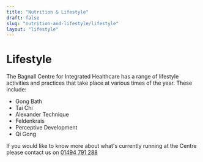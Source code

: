 ```yaml
---
title: "Nutrition & Lifestyle"
draft: false
slug: "nutrition-and-lifestyle/lifestyle"
layout: "lifestyle"
---
```


# Lifestyle

The Bagnall Centre for Integrated Healthcare has a range of lifestyle activities and practices that take place at various times of the year. These include:

* Gong Bath
* Tai Chi
* Alexander Technique
* Feldenkrais
* Perceptive Development
* Qi Gong

If you would like to know more about what's currently running at the Centre please contact us on [01494 791 288](tel:01494791288)